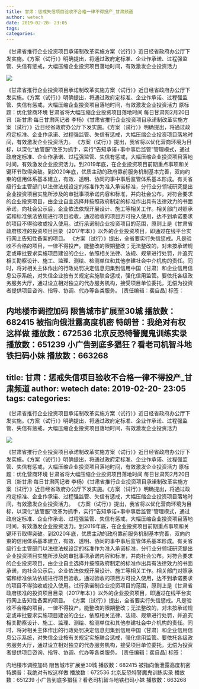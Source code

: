 ```yaml
---
title: 甘肃：惩戒失信项目验收不合格一律不得投产_甘肃频道
author: wetech
date: 2019-02-20- 23:05
tags: 
categories: 
---
```

《甘肃省推行企业投资项目承诺制改革实施方案（试行）》近日经省政府办公厅下发实施。《方案（试行）》明确提出，将通过政府定标准、企业作承诺、过程强监管、失信有惩戒，大幅压缩企业投资项目落地时间，有效激发企业投资活力
<!-- more -->
                
<img align="center" border="0" src="http://p2.ifengimg.com/a/2016/0810/204c433878d5cf9size1_w16_h16.png" />
                
                
            
《甘肃省推行企业投资项目承诺制改革实施方案（试行）》近日经省政府办公厅下发实施。《方案（试行）》明确提出，将通过政府定标准、企业作承诺、过程强监管、失信有惩戒，大幅压缩企业投资项目落地时间，有效激发企业投资活力
原标题：优化营商环境 甘肃省将大幅压缩企业投资项目落地时间
每日甘肃网2月20日讯（新甘肃·每日甘肃网记者 李杨）《甘肃省推行企业投资项目承诺制改革实施方案（试行）》近日经省政府办公厅下发实施。《方案（试行）》明确提出，将通过政府定标准、企业作承诺、过程强监管、失信有惩戒，大幅压缩企业投资项目落地时间，有效激发企业投资活力。
《方案（试行）》提出，我省将以优化营商环境为目标，以深化“放管服”改革为抓手，实行“告知承诺+事中事后监管”管理模式，通过政府定标准、企业作承诺、过程强监管、失信有惩戒，大幅压缩企业投资项目落地时间，有效激发企业投资活力。到2019年底，在企业投资项目前期重点事项和关键环节取得突破。到2020年底，优质主动的政府靠前服务机制基本完善，双向约束的信用体系基本建立，有效、透明、协同的事中事后监管体系基本形成。有关省级行业主管部门以法律法规设定的标准作为准入承诺标准，分行业分领域研究提出企业投资项目实施所涉及的审批事项承诺内容和标准，并向社会公布。对符合要求的企业投资项目，由企业自主选择并按照政府制定的标准作出具有法律效力的书面承诺，向社会公示后，企业依法依规开展设计、施工等相关工作。相关部门对照承诺和标准依法依规进行项目验收，通过验收的项目方可投入使用，达不到承诺要求的项目不得验收或投入使用。试行承诺制企业投资项目的范围，原则上是《甘肃省政府核准的投资项目目录（2017年本）》以外的企业投资项目，即通过在线平台实行网上告知性备案的项目。
《方案（试行）》提出，全省要实行失信惩戒。凡是验收不合格的项目，一律不得投产。能整改的限期整改；无法整改的，对未按承诺规定或审批要求实施项目建设的企业，依照相关法律、法规、规章进行处罚，并追究相关勘察设计、施工、监理、测绘、检测单位和其他参建社会中介机构的责任。同时，将对相关主体作出的行政处罚决定信息归集到信用中国（甘肃）和企业信用信息公示系统，对失信企业按有关规定实施联合惩戒，强化信用监管。要依托各级政务服务大厅，通过设立相对独立的代办服务机构，接受项目单位委托，无偿为投资者提供项目咨询、指导、协调、代办等各类服务。
[责任编辑：裴自晶]
标签：
 
 
 
             
内地楼市调控加码 限售城市扩展至30城
播放数：682415
被指向俄泄露高度机密 特朗普：我绝对有权这样做
播放数：672536
北京反恐特警魔鬼训练实录
播放数：651239
小广告到底多猖狂？看老司机智斗地铁扫码小妹
播放数：663268
---
title: 甘肃：惩戒失信项目验收不合格一律不得投产_甘肃频道
author: wetech
date: 2019-02-20- 23:05
tags: 
categories: 
---
《甘肃省推行企业投资项目承诺制改革实施方案（试行）》近日经省政府办公厅下发实施。《方案（试行）》明确提出，将通过政府定标准、企业作承诺、过程强监管、失信有惩戒，大幅压缩企业投资项目落地时间，有效激发企业投资活力
<!-- more -->
                
<img align="center" border="0" src="http://p2.ifengimg.com/a/2016/0810/204c433878d5cf9size1_w16_h16.png" />
                
                
            
《甘肃省推行企业投资项目承诺制改革实施方案（试行）》近日经省政府办公厅下发实施。《方案（试行）》明确提出，将通过政府定标准、企业作承诺、过程强监管、失信有惩戒，大幅压缩企业投资项目落地时间，有效激发企业投资活力
原标题：优化营商环境 甘肃省将大幅压缩企业投资项目落地时间
每日甘肃网2月20日讯（新甘肃·每日甘肃网记者 李杨）《甘肃省推行企业投资项目承诺制改革实施方案（试行）》近日经省政府办公厅下发实施。《方案（试行）》明确提出，将通过政府定标准、企业作承诺、过程强监管、失信有惩戒，大幅压缩企业投资项目落地时间，有效激发企业投资活力。
《方案（试行）》提出，我省将以优化营商环境为目标，以深化“放管服”改革为抓手，实行“告知承诺+事中事后监管”管理模式，通过政府定标准、企业作承诺、过程强监管、失信有惩戒，大幅压缩企业投资项目落地时间，有效激发企业投资活力。到2019年底，在企业投资项目前期重点事项和关键环节取得突破。到2020年底，优质主动的政府靠前服务机制基本完善，双向约束的信用体系基本建立，有效、透明、协同的事中事后监管体系基本形成。有关省级行业主管部门以法律法规设定的标准作为准入承诺标准，分行业分领域研究提出企业投资项目实施所涉及的审批事项承诺内容和标准，并向社会公布。对符合要求的企业投资项目，由企业自主选择并按照政府制定的标准作出具有法律效力的书面承诺，向社会公示后，企业依法依规开展设计、施工等相关工作。相关部门对照承诺和标准依法依规进行项目验收，通过验收的项目方可投入使用，达不到承诺要求的项目不得验收或投入使用。试行承诺制企业投资项目的范围，原则上是《甘肃省政府核准的投资项目目录（2017年本）》以外的企业投资项目，即通过在线平台实行网上告知性备案的项目。
《方案（试行）》提出，全省要实行失信惩戒。凡是验收不合格的项目，一律不得投产。能整改的限期整改；无法整改的，对未按承诺规定或审批要求实施项目建设的企业，依照相关法律、法规、规章进行处罚，并追究相关勘察设计、施工、监理、测绘、检测单位和其他参建社会中介机构的责任。同时，将对相关主体作出的行政处罚决定信息归集到信用中国（甘肃）和企业信用信息公示系统，对失信企业按有关规定实施联合惩戒，强化信用监管。要依托各级政务服务大厅，通过设立相对独立的代办服务机构，接受项目单位委托，无偿为投资者提供项目咨询、指导、协调、代办等各类服务。
[责任编辑：裴自晶]
标签：
 
 
 
             
内地楼市调控加码 限售城市扩展至30城
播放数：682415
被指向俄泄露高度机密 特朗普：我绝对有权这样做
播放数：672536
北京反恐特警魔鬼训练实录
播放数：651239
小广告到底多猖狂？看老司机智斗地铁扫码小妹
播放数：663268

